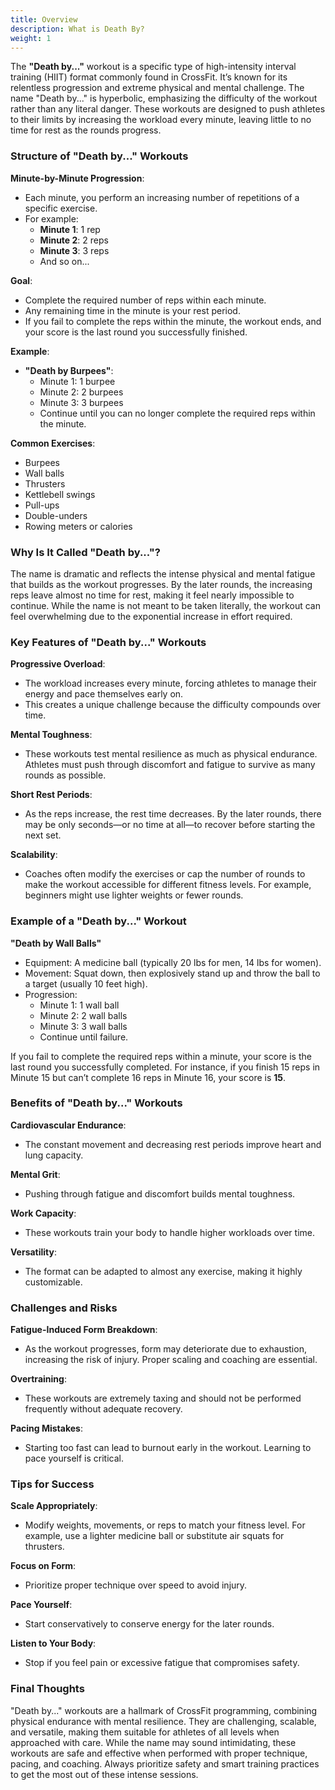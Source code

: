 ```yaml
---
title: Overview
description: What is Death By?
weight: 1
---
```


The **"Death by..."** workout is a specific type of high-intensity interval training (HIIT) format commonly found in CrossFit. It’s known for its relentless progression and extreme physical and mental challenge. The name "Death by..." is hyperbolic, emphasizing the difficulty of the workout rather than any literal danger. These workouts are designed to push athletes to their limits by increasing the workload every minute, leaving little to no time for rest as the rounds progress.

### **Structure of "Death by..." Workouts**

**Minute-by-Minute Progression**:  
 - Each minute, you perform an increasing number of repetitions of a specific exercise.  
 - For example:  
   - **Minute 1**: 1 rep  
   - **Minute 2**: 2 reps  
   - **Minute 3**: 3 reps  
   - And so on...  

**Goal**:  
 - Complete the required number of reps within each minute.  
 - Any remaining time in the minute is your rest period.  
 - If you fail to complete the reps within the minute, the workout ends, and your score is the last round you successfully finished.

**Example**:  
 - **"Death by Burpees"**:  
   - Minute 1: 1 burpee  
   - Minute 2: 2 burpees  
   - Minute 3: 3 burpees  
   - Continue until you can no longer complete the required reps within the minute.  

**Common Exercises**:  
 - Burpees  
 - Wall balls  
 - Thrusters  
 - Kettlebell swings  
 - Pull-ups  
 - Double-unders  
 - Rowing meters or calories  

### **Why Is It Called "Death by..."?**

The name is dramatic and reflects the intense physical and mental fatigue that builds as the workout progresses. By the later rounds, the increasing reps leave almost no time for rest, making it feel nearly impossible to continue. While the name is not meant to be taken literally, the workout can feel overwhelming due to the exponential increase in effort required.

### **Key Features of "Death by..." Workouts**

**Progressive Overload**:  
 - The workload increases every minute, forcing athletes to manage their energy and pace themselves early on.  
 - This creates a unique challenge because the difficulty compounds over time.

**Mental Toughness**:  
 - These workouts test mental resilience as much as physical endurance. Athletes must push through discomfort and fatigue to survive as many rounds as possible.

 **Short Rest Periods**:  
 - As the reps increase, the rest time decreases. By the later rounds, there may be only seconds—or no time at all—to recover before starting the next set.

 **Scalability**:  
 - Coaches often modify the exercises or cap the number of rounds to make the workout accessible for different fitness levels. For example, beginners might use lighter weights or fewer rounds.

### **Example of a "Death by..." Workout**

**"Death by Wall Balls"**

- Equipment: A medicine ball (typically 20 lbs for men, 14 lbs for women).  
- Movement: Squat down, then explosively stand up and throw the ball to a target (usually 10 feet high).  
- Progression:  
  - Minute 1: 1 wall ball  
  - Minute 2: 2 wall balls  
  - Minute 3: 3 wall balls  
  - Continue until failure.  

If you fail to complete the required reps within a minute, your score is the last round you successfully completed. For instance, if you finish 15 reps in Minute 15 but can’t complete 16 reps in Minute 16, your score is **15**.

### **Benefits of "Death by..." Workouts**

**Cardiovascular Endurance**:  
 - The constant movement and decreasing rest periods improve heart and lung capacity.

**Mental Grit**:  
 - Pushing through fatigue and discomfort builds mental toughness.

**Work Capacity**:  
 - These workouts train your body to handle higher workloads over time.

**Versatility**:  
 - The format can be adapted to almost any exercise, making it highly customizable.

### **Challenges and Risks**

**Fatigue-Induced Form Breakdown**:  
 - As the workout progresses, form may deteriorate due to exhaustion, increasing the risk of injury. Proper scaling and coaching are essential.

**Overtraining**:  
 - These workouts are extremely taxing and should not be performed frequently without adequate recovery.

**Pacing Mistakes**:  
 - Starting too fast can lead to burnout early in the workout. Learning to pace yourself is critical.

### **Tips for Success**

**Scale Appropriately**:  
 - Modify weights, movements, or reps to match your fitness level. For example, use a lighter medicine ball or substitute air squats for thrusters.

**Focus on Form**:  
 - Prioritize proper technique over speed to avoid injury.

**Pace Yourself**:  
 - Start conservatively to conserve energy for the later rounds.

**Listen to Your Body**:  
 - Stop if you feel pain or excessive fatigue that compromises safety.

### **Final Thoughts**

"Death by..." workouts are a hallmark of CrossFit programming, combining physical endurance with mental resilience. They are challenging, scalable, and versatile, making them suitable for athletes of all levels when approached with care. While the name may sound intimidating, these workouts are safe and effective when performed with proper technique, pacing, and coaching. Always prioritize safety and smart training practices to get the most out of these intense sessions.